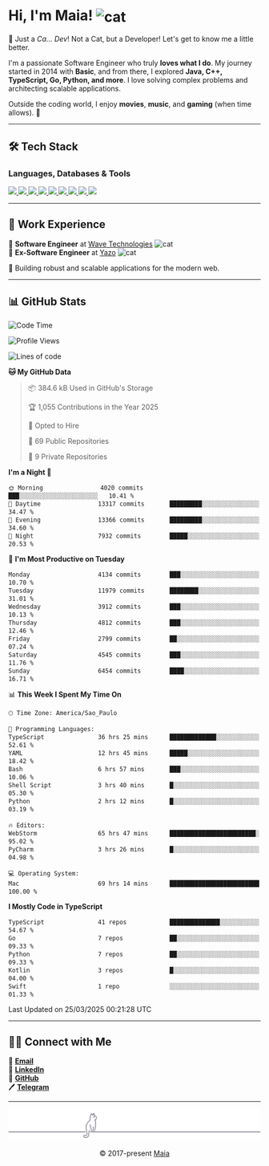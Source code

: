 <h1 align="left">Hi, I'm Maia! 
<img src="https://emojis.slackmojis.com/emojis/images/1643509834/36299/black-cat.gif?1643509834" width="50" height="60" align="center" alt="cat"/>
</h1>

🎩 Just a *Ca... Dev*! Not a Cat, but a Developer! Let's get to know me a little better.

I'm a passionate Software Engineer who truly **loves what I do**. My journey started in 2014 with **Basic**, and from there, I explored **Java, C++, TypeScript, Go, Python, and more**. I love solving complex problems and architecting scalable applications.

Outside the coding world, I enjoy **movies**, **music**, and **gaming** (when time allows). 🚀

---

## 🛠️ Tech Stack

### Languages, Databases & Tools
<p>
  <a href="https://www.typescriptlang.org">
    <img src="https://skillicons.dev/icons?i=ts" />
  </a>
  <a href="https://go.dev">
    <img src="https://skillicons.dev/icons?i=go" />
  </a>
  <a href="https://www.python.org">
    <img src="https://skillicons.dev/icons?i=python" />
  </a>
  <a href="https://gradle.org">
    <img src="https://skillicons.dev/icons?i=gradle" />
  </a>
  <a href="https://redis.io">
    <img src="https://skillicons.dev/icons?i=redis" />
  </a>
  <a href="https://www.mongodb.com">
    <img src="https://skillicons.dev/icons?i=mongodb" />
  </a>
  <a href="https://nodejs.org">
    <img src="https://skillicons.dev/icons?i=nodejs" />
  </a>
  <a href="https://www.javascript.com">
    <img src="https://skillicons.dev/icons?i=js" />
  </a>
  <a href="https://www.docker.com">
    <img src="https://skillicons.dev/icons?i=docker" />
  </a>
</p>

---

## 💼 Work Experience

🔹 **Software Engineer** at [Wave Technologies](https://www.linkedin.com/company/wave-technologies-oficial/)   <img src="https://media.giphy.com/media/WUlplcMpOCEmTGBtBW/giphy.gif" width="30" alt="cat"> <br>
🔹 **Ex-Software Engineer** at [Yazo](https://yazo.com.br/) <img src="https://media.giphy.com/media/WUlplcMpOCEmTGBtBW/giphy.gif" width="30" alt="cat"> <br>

🚀 Building robust and scalable applications for the modern web.

---

## 📊 GitHub Stats

<!--START_SECTION:waka-->
![Code Time](http://img.shields.io/badge/Code%20Time-5%2C606%20hrs%2037%20mins-blue)

![Profile Views](http://img.shields.io/badge/Profile%20Views-2-blue)

![Lines of code](https://img.shields.io/badge/From%20Hello%20World%20I%27ve%20Written-7.4%20million%20lines%20of%20code-blue)

**🐱 My GitHub Data** 

> 📦 384.6 kB Used in GitHub's Storage 
 > 
> 🏆 1,055 Contributions in the Year 2025
 > 
> 💼 Opted to Hire
 > 
> 📜 69 Public Repositories 
 > 
> 🔑 9 Private Repositories 
 > 
**I'm a Night 🦉** 

```text
🌞 Morning                4020 commits        ███░░░░░░░░░░░░░░░░░░░░░░   10.41 % 
🌆 Daytime                13317 commits       █████████░░░░░░░░░░░░░░░░   34.47 % 
🌃 Evening                13366 commits       █████████░░░░░░░░░░░░░░░░   34.60 % 
🌙 Night                  7932 commits        █████░░░░░░░░░░░░░░░░░░░░   20.53 % 
```
📅 **I'm Most Productive on Tuesday** 

```text
Monday                   4134 commits        ███░░░░░░░░░░░░░░░░░░░░░░   10.70 % 
Tuesday                  11979 commits       ████████░░░░░░░░░░░░░░░░░   31.01 % 
Wednesday                3912 commits        ███░░░░░░░░░░░░░░░░░░░░░░   10.13 % 
Thursday                 4812 commits        ███░░░░░░░░░░░░░░░░░░░░░░   12.46 % 
Friday                   2799 commits        ██░░░░░░░░░░░░░░░░░░░░░░░   07.24 % 
Saturday                 4545 commits        ███░░░░░░░░░░░░░░░░░░░░░░   11.76 % 
Sunday                   6454 commits        ████░░░░░░░░░░░░░░░░░░░░░   16.71 % 
```


📊 **This Week I Spent My Time On** 

```text
🕑︎ Time Zone: America/Sao_Paulo

💬 Programming Languages: 
TypeScript               36 hrs 25 mins      █████████████░░░░░░░░░░░░   52.61 % 
YAML                     12 hrs 45 mins      █████░░░░░░░░░░░░░░░░░░░░   18.42 % 
Bash                     6 hrs 57 mins       ███░░░░░░░░░░░░░░░░░░░░░░   10.06 % 
Shell Script             3 hrs 40 mins       █░░░░░░░░░░░░░░░░░░░░░░░░   05.30 % 
Python                   2 hrs 12 mins       █░░░░░░░░░░░░░░░░░░░░░░░░   03.19 % 

🔥 Editors: 
WebStorm                 65 hrs 47 mins      ████████████████████████░   95.02 % 
PyCharm                  3 hrs 26 mins       █░░░░░░░░░░░░░░░░░░░░░░░░   04.98 % 

💻 Operating System: 
Mac                      69 hrs 14 mins      █████████████████████████   100.00 % 
```

**I Mostly Code in TypeScript** 

```text
TypeScript               41 repos            ██████████████░░░░░░░░░░░   54.67 % 
Go                       7 repos             ██░░░░░░░░░░░░░░░░░░░░░░░   09.33 % 
Python                   7 repos             ██░░░░░░░░░░░░░░░░░░░░░░░   09.33 % 
Kotlin                   3 repos             █░░░░░░░░░░░░░░░░░░░░░░░░   04.00 % 
Swift                    1 repo              ░░░░░░░░░░░░░░░░░░░░░░░░░   01.33 % 
```




 Last Updated on 25/03/2025 00:21:28 UTC
<!--END_SECTION:waka-->

---

## 👯‍👨 Connect with Me
📧 **[Email](mailto:gabrielmaialva33@gmail.com)**  
🔗 **[LinkedIn](https://www.linkedin.com/in/gabriel-maia-183984239)**  
🐙 **[GitHub](https://github.com/gabrielmaialva33)**  
🖊 **[Telegram](https://t.me/sr_mrootx)**

---

<p align="center"><img src="https://raw.githubusercontent.com/gabrielmaialva33/gabrielmaialva33/master/assets/gray0_ctp_on_line.svg?sanitize=true" /></p>
<p align="center">&copy; 2017-present <a href="https://github.com/gabrielmaialva33/" target="_blank">Maia</a></p>
